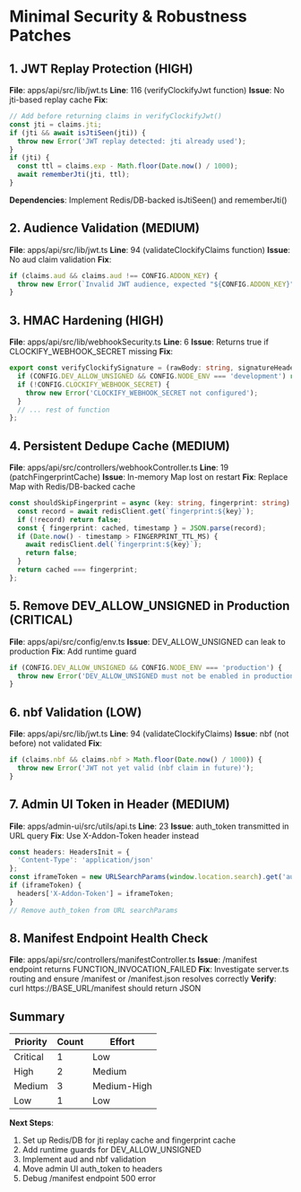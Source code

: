 # Minimal Security & Robustness Patches

## 1. JWT Replay Protection (HIGH)
**File**: apps/api/src/lib/jwt.ts
**Line**: 116 (verifyClockifyJwt function)
**Issue**: No jti-based replay cache
**Fix**:
```typescript
// Add before returning claims in verifyClockifyJwt()
const jti = claims.jti;
if (jti && await isJtiSeen(jti)) {
  throw new Error('JWT replay detected: jti already used');
}
if (jti) {
  const ttl = claims.exp - Math.floor(Date.now() / 1000);
  await rememberJti(jti, ttl);
}
```
**Dependencies**: Implement Redis/DB-backed isJtiSeen() and rememberJti()

## 2. Audience Validation (MEDIUM)
**File**: apps/api/src/lib/jwt.ts
**Line**: 94 (validateClockifyClaims function)
**Issue**: No aud claim validation
**Fix**:
```typescript
if (claims.aud && claims.aud !== CONFIG.ADDON_KEY) {
  throw new Error(`Invalid JWT audience, expected "${CONFIG.ADDON_KEY}", got "${claims.aud}"`);
}
```

## 3. HMAC Hardening (HIGH)
**File**: apps/api/src/lib/webhookSecurity.ts
**Line**: 6
**Issue**: Returns true if CLOCKIFY_WEBHOOK_SECRET missing
**Fix**:
```typescript
export const verifyClockifySignature = (rawBody: string, signatureHeader?: string | null): boolean => {
  if (CONFIG.DEV_ALLOW_UNSIGNED && CONFIG.NODE_ENV === 'development') return true;
  if (!CONFIG.CLOCKIFY_WEBHOOK_SECRET) {
    throw new Error('CLOCKIFY_WEBHOOK_SECRET not configured');
  }
  // ... rest of function
};
```

## 4. Persistent Dedupe Cache (MEDIUM)
**File**: apps/api/src/controllers/webhookController.ts
**Line**: 19 (patchFingerprintCache)
**Issue**: In-memory Map lost on restart
**Fix**: Replace Map with Redis/DB-backed cache
```typescript
const shouldSkipFingerprint = async (key: string, fingerprint: string) => {
  const record = await redisClient.get(`fingerprint:${key}`);
  if (!record) return false;
  const { fingerprint: cached, timestamp } = JSON.parse(record);
  if (Date.now() - timestamp > FINGERPRINT_TTL_MS) {
    await redisClient.del(`fingerprint:${key}`);
    return false;
  }
  return cached === fingerprint;
};
```

## 5. Remove DEV_ALLOW_UNSIGNED in Production (CRITICAL)
**File**: apps/api/src/config/env.ts
**Issue**: DEV_ALLOW_UNSIGNED can leak to production
**Fix**: Add runtime guard
```typescript
if (CONFIG.DEV_ALLOW_UNSIGNED && CONFIG.NODE_ENV === 'production') {
  throw new Error('DEV_ALLOW_UNSIGNED must not be enabled in production');
}
```

## 6. nbf Validation (LOW)
**File**: apps/api/src/lib/jwt.ts
**Line**: 94 (validateClockifyClaims)
**Issue**: nbf (not before) not validated
**Fix**:
```typescript
if (claims.nbf && claims.nbf > Math.floor(Date.now() / 1000)) {
  throw new Error('JWT not yet valid (nbf claim in future)');
}
```

## 7. Admin UI Token in Header (MEDIUM)
**File**: apps/admin-ui/src/utils/api.ts
**Line**: 23
**Issue**: auth_token transmitted in URL query
**Fix**: Use X-Addon-Token header instead
```typescript
const headers: HeadersInit = {
  'Content-Type': 'application/json'
};
const iframeToken = new URLSearchParams(window.location.search).get('auth_token');
if (iframeToken) {
  headers['X-Addon-Token'] = iframeToken;
}
// Remove auth_token from URL searchParams
```

## 8. Manifest Endpoint Health Check
**File**: apps/api/src/controllers/manifestController.ts
**Issue**: /manifest endpoint returns FUNCTION_INVOCATION_FAILED
**Fix**: Investigate server.ts routing and ensure /manifest or /manifest.json resolves correctly
**Verify**: curl https://BASE_URL/manifest should return JSON

## Summary

| Priority | Count | Effort |
|----------|-------|--------|
| Critical | 1 | Low |
| High | 2 | Medium |
| Medium | 3 | Medium-High |
| Low | 1 | Low |

**Next Steps**:
1. Set up Redis/DB for jti replay cache and fingerprint cache
2. Add runtime guards for DEV_ALLOW_UNSIGNED
3. Implement aud and nbf validation
4. Move admin UI auth_token to headers
5. Debug /manifest endpoint 500 error
